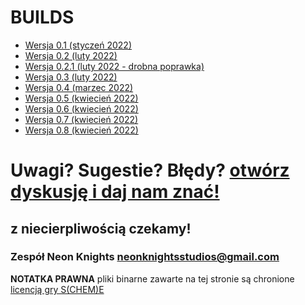 # BUILDS

- [Wersja 0.1 (styczeń 2022)](https://github.com/gucio321/sCHEMe-website/releases/tag/v0.1)
- [Wersja 0.2 (luty 2022)](https://github.com/gucio321/sCHEMe-website/releases/tag/v0.2)
- [Wersja 0.2.1 (luty 2022 - drobna poprawka)](https://github.com/gucio321/sCHEMe-website/releases/tag/v0.2.1)
- [Wersja 0.3 (luty 2022)](https://github.com/gucio321/sCHEMe-website/releases/tag/v0.3)
- [Wersja 0.4 (marzec 2022)](https://github.com/gucio321/sCHEMe-website/releases/tag/v0.4)
- [Wersja 0.5 (kwiecień 2022)](https://github.com/gucio321/sCHEMe-website/releases/tag/v0.5)
- [Wersja 0.6 (kwiecień 2022)](https://github.com/gucio321/sCHEMe-website/releases/tag/v0.6)
- [Wersja 0.7 (kwiecień 2022)](https://github.com/gucio321/sCHEMe-website/releases/tag/v0.7)
- [Wersja 0.8 (kwiecień 2022)](https://github.com/gucio321/sCHEMe-website/releases/tag/v0.8)

<h1>Uwagi? Sugestie? Błędy? <a href="https://github.com/neonKnights/sCHEMe-website/issues/new">otwórz dyskusję i daj nam znać!</a></h1>
<h2>z niecierpliwością czekamy!</h2>
<h3>Zespół Neon Knights <a href="mailto:neonknightsstudios@gmail.com">neonknightsstudios@gmail.com</a></h3>

**NOTATKA PRAWNA** pliki binarne zawarte na tej stronie są chronione [licencją gry S(CHEM)E](licenses/sCHEMe-LICENSE)
